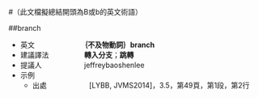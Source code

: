 #（此文檔擬總結開頭為B或b的英文術語）

##branch

* 英文　　　　　　　**｛不及物動詞｝branch**
* 建議譯法　　　　　**轉入分支**；**跳轉**
* 提議人　　　　　　jeffreybaoshenlee
* 示例
  * 出處　　　　　　[LYBB, JVMS2014]，3.5，第49頁，第1段，第2行

